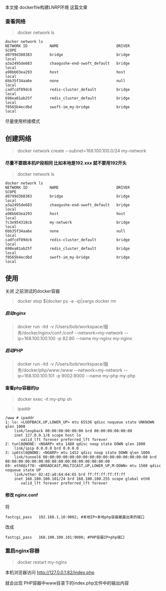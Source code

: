 
本文接 dockerfile构建LNRP环境  这篇文章

### 查看网络

> docker network ls


```
docker network ls
NETWORK ID          NAME                          DRIVER              SCOPE
d0799d308383        bridge                        bridge              local
a3a2495de683        chaogushe-end-swoft_default   bridge              local
a98bb03ea293        host                          host                local
6bb35f34aa6e        none                          null                local
cadfcdf89dc6        redis-cluster_default         bridge              local
698ea01ab25f        redis_cluster_default         bridge              local
f0565b4ecdbd        swoft-im_my-bridge            bridge              local
```

尽量使用桥接模式

## 创建网络

> docker network create --subnet=168.100.100.0/24 my-network

#### 尽量不要跟本机IP段相同 比如本地是192.xxx 就不要用192开头

> docker network ls


```
docker network ls                                         
NETWORK ID          NAME                          DRIVER              SCOPE
d0799d308383        bridge                        bridge              local
a3a2495de683        chaogushe-end-swoft_default   bridge              local
a98bb03ea293        host                          host                local
7c3e954318cb        my-network                    bridge              local
6bb35f34aa6e        none                          null                local
cadfcdf89dc6        redis-cluster_default         bridge              local
698ea01ab25f        redis_cluster_default         bridge              local
f0565b4ecdbd        swoft-im_my-bridge            bridge              local
```

## 使用


关闭 之前测试的docker容器

> docker stop $(docker ps -a -q)|xargs docker rm   


##### 启动nginx

> docker run -itd -v /Users/bob/workspace/服务/docker/nginx/conf:/conf --network=my-network --ip=168.100.100.100 -p 82:80 --name my-nginx my-nginx

##### 启动PHP
> docker run -itd -v /Users/bob/workspace/服务/docker/php/www:/www --network=my-network --ip=168.100.100.101 -p 9002:9000 --name my-php my-php

#### 查看php容器的ip

> docker exec -it my-php sh

> ipaddr
```
/www # ipaddr
1: lo: <LOOPBACK,UP,LOWER_UP> mtu 65536 qdisc noqueue state UNKNOWN qlen 1000
    link/loopback 00:00:00:00:00:00 brd 00:00:00:00:00:00
    inet 127.0.0.1/8 scope host lo
       valid_lft forever preferred_lft forever
2: tunl0@NONE: <NOARP> mtu 1480 qdisc noop state DOWN qlen 1000
    link/ipip 0.0.0.0 brd 0.0.0.0
3: ip6tnl0@NONE: <NOARP> mtu 1452 qdisc noop state DOWN qlen 1000
    link/tunnel6 00:00:00:00:00:00:00:00:00:00:00:00:00:00:00:00 brd 00:00:00:00:00:00:00:00:00:00:00:00:00:00:00:00
69: eth0@if70: <BROADCAST,MULTICAST,UP,LOWER_UP,M-DOWN> mtu 1500 qdisc noqueue state UP 
    link/ether 02:42:a8:64:64:65 brd ff:ff:ff:ff:ff:ff
    inet 168.100.100.101/24 brd 168.100.100.255 scope global eth0
       valid_lft forever preferred_lft forever
```

#### 修改 nginx.conf

将

```
fastcgi_pass   192.168.1.10:9002; #本地IP+本地php容器暴露出来的端口
```
改成 

```
fastcgi_pass   168.100.100.101:9000; #PHP容器IP+php端口
```

### 重启nginx容器

> docker restart my-nginx

本机浏览器访问  http://127.0.0.1:82/index.php

就会出现 PHP容器中www目录下的index.php文件中的输出内容